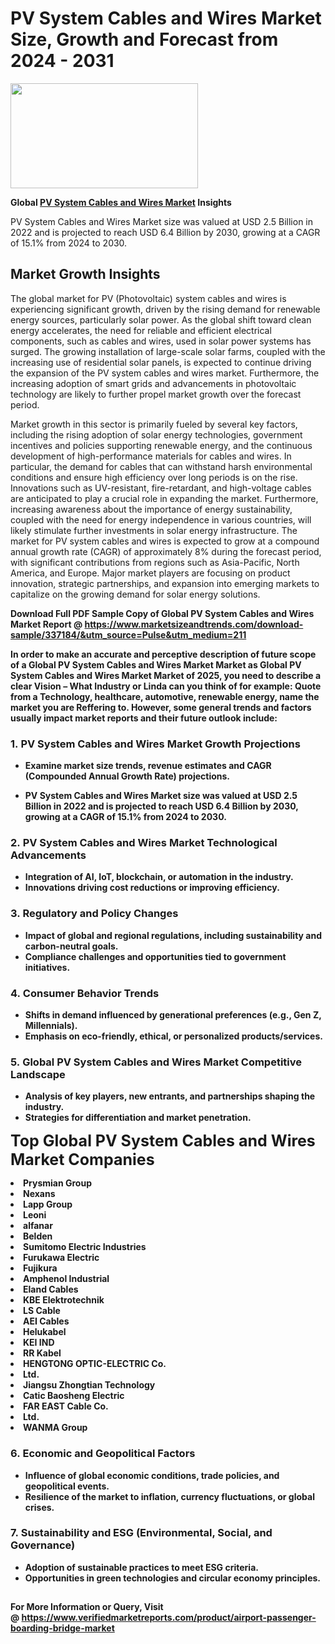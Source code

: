 <H1>PV System Cables and Wires Market Size, Growth and Forecast from 2024 - 2031</H1><img class="aligncenter size-medium wp-image-584254" src="https://thirdeyenews.in/wp-content/uploads/2024/09/Global-Market-Research-300x168.jpeg" alt="" width="300" height="168" /><p><strong>Global&nbsp;<a href="https://www.marketsizeandtrends.com/download-sample/337184/&amp;utm_source=Pulse&amp;utm_medium=211">PV System Cables and Wires Market</a> Insights</strong></p><p>PV System Cables and Wires Market size was valued at USD 2.5 Billion in 2022 and is projected to reach USD 6.4 Billion by 2030, growing at a CAGR of 15.1% from 2024 to 2030.</p><p><h2>Market Growth Insights</h2> <p>The global market for PV (Photovoltaic) system cables and wires is experiencing significant growth, driven by the rising demand for renewable energy sources, particularly solar power. As the global shift toward clean energy accelerates, the need for reliable and efficient electrical components, such as cables and wires, used in solar power systems has surged. The growing installation of large-scale solar farms, coupled with the increasing use of residential solar panels, is expected to continue driving the expansion of the PV system cables and wires market. Furthermore, the increasing adoption of smart grids and advancements in photovoltaic technology are likely to further propel market growth over the forecast period.</p> <p><strong></strong></p> <p>Market growth in this sector is primarily fueled by several key factors, including the rising adoption of solar energy technologies, government incentives and policies supporting renewable energy, and the continuous development of high-performance materials for cables and wires. In particular, the demand for cables that can withstand harsh environmental conditions and ensure high efficiency over long periods is on the rise. Innovations such as UV-resistant, fire-retardant, and high-voltage cables are anticipated to play a crucial role in expanding the market. Furthermore, increasing awareness about the importance of energy sustainability, coupled with the need for energy independence in various countries, will likely stimulate further investments in solar energy infrastructure. The market for PV system cables and wires is expected to grow at a compound annual growth rate (CAGR) of approximately 8% during the forecast period, with significant contributions from regions such as Asia-Pacific, North America, and Europe. Major market players are focusing on product innovation, strategic partnerships, and expansion into emerging markets to capitalize on the growing demand for solar energy solutions. <p><strong></p><p><span class=""><strong>Download Full PDF Sample Copy of Global PV System Cables and Wires Market Report</strong> @ <a href="https://www.marketsizeandtrends.com/download-sample/337184/&amp;utm_source=Pulse&amp;utm_medium=211" target="_blank">https://www.marketsizeandtrends.com/download-sample/337184/&amp;utm_source=Pulse&amp;utm_medium=211</a></span></p><p>In order to make an accurate and perceptive description of future scope of a Global&nbsp;PV System Cables and Wires Market Market as Global&nbsp;PV System Cables and Wires Market Market of 2025, you need to describe a clear Vision &ndash; What Industry or Linda can you think of for example: Quote from a Technology, healthcare, automotive, renewable energy, name the market you are Reffering to. However, some general trends and factors usually impact market reports and their future outlook include:</p><h3>1.&nbsp;<strong>PV System Cables and Wires Market Growth Projections</strong></h3><ul><li>Examine market size trends, revenue estimates and CAGR (Compounded Annual Growth Rate) projections.</li><li><p>PV System Cables and Wires Market size was valued at USD 2.5 Billion in 2022 and is projected to reach USD 6.4 Billion by 2030, growing at a CAGR of 15.1% from 2024 to 2030.</p></li></ul><h3>2.&nbsp;<strong>PV System Cables and Wires Market Technological Advancements</strong></h3><ul><li>Integration of AI, IoT, blockchain, or automation in the industry.</li><li>Innovations driving cost reductions or improving efficiency.</li></ul><h3>3.&nbsp;<strong>Regulatory and Policy Changes</strong></h3><ul><li>Impact of global and regional regulations, including sustainability and carbon-neutral goals.</li><li>Compliance challenges and opportunities tied to government initiatives.</li></ul><h3>4.&nbsp;<strong>Consumer Behavior Trends</strong></h3><ul><li>Shifts in demand influenced by generational preferences (e.g., Gen Z, Millennials).</li><li>Emphasis on eco-friendly, ethical, or personalized products/services.</li></ul><h3>5.&nbsp;<strong>Global PV System Cables and Wires Market Competitive Landscape</strong></h3><ul><li>Analysis of key players, new entrants, and partnerships shaping the industry.</li><li>Strategies for differentiation and market penetration.</li></ul><p data-pm-slice="1 1 []"><span style="color: inherit; font-family: inherit; font-size: 25px;">Top Global PV System Cables and Wires Market Companies</span></p><div class="" data-test-id=""><p><li>Prysmian Group</li><li> Nexans</li><li> Lapp Group</li><li> Leoni</li><li> alfanar</li><li> Belden</li><li> Sumitomo Electric Industries</li><li> Furukawa Electric</li><li> Fujikura</li><li> Amphenol Industrial</li><li> Eland Cables</li><li> KBE Elektrotechnik</li><li> LS Cable</li><li> AEI Cables</li><li> Helukabel</li><li> KEI IND</li><li> RR Kabel</li><li> HENGTONG OPTIC-ELECTRIC Co.</li><li> Ltd.</li><li> Jiangsu Zhongtian Technology</li><li> Catic Baosheng Electric</li><li> FAR EAST Cable Co.</li><li> Ltd.</li><li> WANMA Group</li></p></div><h3>6.&nbsp;<strong>Economic and Geopolitical Factors</strong></h3><ul><li>Influence of global economic conditions, trade policies, and geopolitical events.</li><li>Resilience of the market to inflation, currency fluctuations, or global crises.</li></ul><h3>7.&nbsp;<strong>Sustainability and ESG (Environmental, Social, and Governance)</strong></h3><ul><li>Adoption of sustainable practices to meet ESG criteria.</li><li>Opportunities in green technologies and circular economy principles.</li></ul><h2><strong style="font-size: 14px;">For More Information or Query, Visit @&nbsp;</strong><a style="background-color: #ffffff; font-size: 14px;" href="https://www.marketsizeandtrends.com/report/pv-system-cables-and-wires-market/" target="_blank">https://www.verifiedmarketreports.com/product/airport-passenger-boarding-bridge-market</a></h2>
